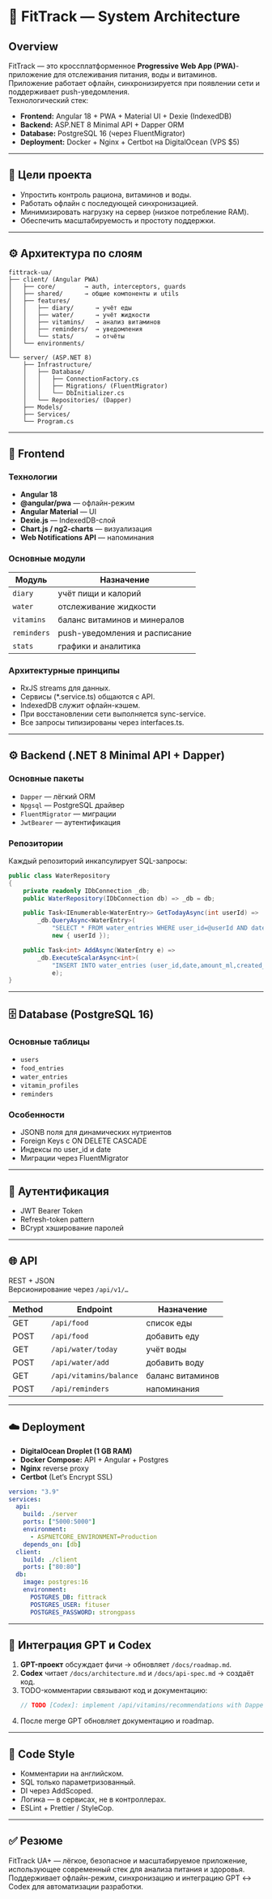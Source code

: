 # 🧩 FitTrack — System Architecture

## Overview
FitTrack — это кроссплатформенное **Progressive Web App (PWA)**-приложение для отслеживания питания, воды и витаминов.  
Приложение работает офлайн, синхронизируется при появлении сети и поддерживает push-уведомления.  
Технологический стек:
- **Frontend:** Angular 18 + PWA + Material UI + Dexie (IndexedDB)
- **Backend:** ASP.NET 8 Minimal API + Dapper ORM
- **Database:** PostgreSQL 16 (через FluentMigrator)
- **Deployment:** Docker + Nginx + Certbot на DigitalOcean (VPS $5)

---

## 🎯 Цели проекта
- Упростить контроль рациона, витаминов и воды.  
- Работать офлайн с последующей синхронизацией.  
- Минимизировать нагрузку на сервер (низкое потребление RAM).  
- Обеспечить масштабируемость и простоту поддержки.

---

## ⚙️ Архитектура по слоям
```
fittrack-ua/
├── client/ (Angular PWA)
│   ├── core/        → auth, interceptors, guards
│   ├── shared/      → общие компоненты и utils
│   ├── features/
│   │   ├── diary/      → учёт еды
│   │   ├── water/      → учёт жидкости
│   │   ├── vitamins/   → анализ витаминов
│   │   ├── reminders/  → уведомления
│   │   └── stats/      → отчёты
│   └── environments/
│
└── server/ (ASP.NET 8)
    ├── Infrastructure/
    │   ├── Database/
    │   │   ├── ConnectionFactory.cs
    │   │   ├── Migrations/ (FluentMigrator)
    │   │   └── DbInitializer.cs
    │   └── Repositories/ (Dapper)
    ├── Models/
    ├── Services/
    └── Program.cs
```

---

## 🧠 Frontend

### Технологии
- **Angular 18**  
- **@angular/pwa** — офлайн-режим  
- **Angular Material** — UI  
- **Dexie.js** — IndexedDB-слой  
- **Chart.js / ng2-charts** — визуализация  
- **Web Notifications API** — напоминания  

### Основные модули
| Модуль | Назначение |
|---------|-------------|
| `diary` | учёт пищи и калорий |
| `water` | отслеживание жидкости |
| `vitamins` | баланс витаминов и минералов |
| `reminders` | push-уведомления и расписание |
| `stats` | графики и аналитика |

### Архитектурные принципы
- RxJS streams для данных.  
- Сервисы (*.service.ts) общаются с API.  
- IndexedDB служит офлайн-кэшем.  
- При восстановлении сети выполняется sync-service.  
- Все запросы типизированы через interfaces.ts.

---

## ⚙️ Backend (.NET 8 Minimal API + Dapper)

### Основные пакеты
- `Dapper` — лёгкий ORM  
- `Npgsql` — PostgreSQL драйвер  
- `FluentMigrator` — миграции  
- `JwtBearer` — аутентификация  

### Репозитории
Каждый репозиторий инкапсулирует SQL-запросы:
```csharp
public class WaterRepository
{
    private readonly IDbConnection _db;
    public WaterRepository(IDbConnection db) => _db = db;

    public Task<IEnumerable<WaterEntry>> GetTodayAsync(int userId) =>
        _db.QueryAsync<WaterEntry>(
            "SELECT * FROM water_entries WHERE user_id=@userId AND date=CURRENT_DATE;",
            new { userId });

    public Task<int> AddAsync(WaterEntry e) =>
        _db.ExecuteScalarAsync<int>(
            "INSERT INTO water_entries (user_id,date,amount_ml,created_at) VALUES (@UserId,@Date,@AmountMl,now()) RETURNING id;",
            e);
}
```

---

## 🗄 Database (PostgreSQL 16)

### Основные таблицы
- `users`
- `food_entries`
- `water_entries`
- `vitamin_profiles`
- `reminders`

### Особенности
- JSONB поля для динамических нутриентов  
- Foreign Keys с ON DELETE CASCADE  
- Индексы по user_id и date  
- Миграции через FluentMigrator

---

## 🔐 Аутентификация
- JWT Bearer Token  
- Refresh-token pattern  
- BCrypt хэширование паролей  

---

## 🌐 API
REST + JSON  
Версионирование через `/api/v1/…`

| Method | Endpoint | Назначение |
|---------|-----------|-------------|
| GET | `/api/food` | список еды |
| POST | `/api/food` | добавить еду |
| GET | `/api/water/today` | учёт воды |
| POST | `/api/water/add` | добавить воду |
| GET | `/api/vitamins/balance` | баланс витаминов |
| POST | `/api/reminders` | напоминания |

---

## ☁️ Deployment
- **DigitalOcean Droplet (1 GB RAM)**  
- **Docker Compose:** API + Angular + Postgres  
- **Nginx** reverse proxy  
- **Certbot** (Let’s Encrypt SSL)  

```yaml
version: "3.9"
services:
  api:
    build: ./server
    ports: ["5000:5000"]
    environment:
      - ASPNETCORE_ENVIRONMENT=Production
    depends_on: [db]
  client:
    build: ./client
    ports: ["80:80"]
  db:
    image: postgres:16
    environment:
      POSTGRES_DB: fittrack
      POSTGRES_USER: fituser
      POSTGRES_PASSWORD: strongpass
```

---

## 🧩 Интеграция GPT и Codex
1. **GPT-проект** обсуждает фичи → обновляет `/docs/roadmap.md`.  
2. **Codex** читает `/docs/architecture.md` и `/docs/api-spec.md` → создаёт код.  
3. TODO-комментарии связывают код и документацию:
   ```csharp
   // TODO [Codex]: implement /api/vitamins/recommendations with Dapper
   ```
4. После merge GPT обновляет документацию и roadmap.

---

## 🧰 Code Style
- Комментарии на английском.  
- SQL только параметризованный.  
- DI через AddScoped.  
- Логика — в сервисах, не в контроллерах.  
- ESLint + Prettier / StyleCop.  

---

## ✅ Резюме
FitTrack UA+ — лёгкое, безопасное и масштабируемое приложение, использующее современный стек для анализа питания и здоровья.  
Поддерживает офлайн-режим, синхронизацию и интеграцию GPT ↔ Codex для автоматизации разработки.
